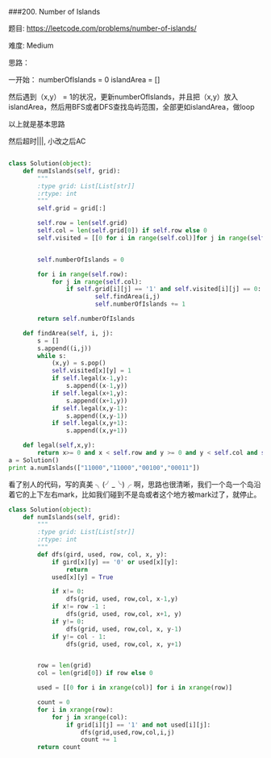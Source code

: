 ###200. Number of Islands 


题目:
<https://leetcode.com/problems/number-of-islands/>


难度:
Medium


思路：


一开始：
numberOfIslands = 0
islandArea = []


然后遇到（x,y） = 1的状况，更新numberOfIslands，并且把（x,y）放入islandArea，然后用BFS或者DFS查找岛屿范围，全部更如islandArea，做loop

以上就是基本思路


然后超时|||, 小改之后AC


```python

class Solution(object):
    def numIslands(self, grid):
        """
        :type grid: List[List[str]]
        :rtype: int
        """
        self.grid = grid[:]

        self.row = len(self.grid)
        self.col = len(self.grid[0]) if self.row else 0
        self.visited = [[0 for i in range(self.col)]for j in range(self.row)]


        self.numberOfIslands = 0

        for i in range(self.row):
        	for j in range(self.col):
        		if self.grid[i][j] == '1' and self.visited[i][j] == 0:
        				self.findArea(i,j)
        				self.numberOfIslands += 1

        return self.numberOfIslands

    def findArea(self, i, j):
    	s = []
    	s.append((i,j))
    	while s:
    		(x,y) = s.pop()
    		self.visited[x][y] = 1
    		if self.legal(x-1,y):
    			s.append((x-1,y))
    		if self.legal(x+1,y):
    			s.append((x+1,y))
    		if self.legal(x,y-1):
    			s.append((x,y-1))
    		if self.legal(x,y+1):
    			s.append((x,y+1))

    def legal(self,x,y):
    	return x>= 0 and x < self.row and y >= 0 and y < self.col and self.grid[x][y] == '1' and self.visited[x][y] == 0
a = Solution()
print a.numIslands(["11000","11000","00100","00011"])

```

看了别人的代码，写的真美 ╮(╯_╰)╭ 啊，思路也很清晰，我们一个岛一个岛沿着它的上下左右mark，比如我们碰到不是岛或者这个地方被mark过了，就停止。



```python
class Solution(object):
    def numIslands(self, grid):
        """
        :type grid: List[List[str]]
        :rtype: int
        """
        def dfs(gird, used, row, col, x, y):
            if gird[x][y] == '0' or used[x][y]:
                return 
            used[x][y] = True

            if x!= 0:
                dfs(grid, used, row,col, x-1,y)
            if x!= row -1 :
                dfs(grid, used, row,col, x+1, y)
            if y!= 0:
                dfs(grid, used, row,col, x, y-1)
            if y!= col - 1:
                dfs(grid, used, row,col, x, y+1)


        row = len(grid)
        col = len(grid[0]) if row else 0

        used = [[0 for i in xrange(col)] for i in xrange(row)]

        count = 0
        for i in xrange(row):
            for j in xrange(col):
                if grid[i][j] == '1' and not used[i][j]:
                    dfs(grid,used,row,col,i,j)
                    count += 1
        return count
```

